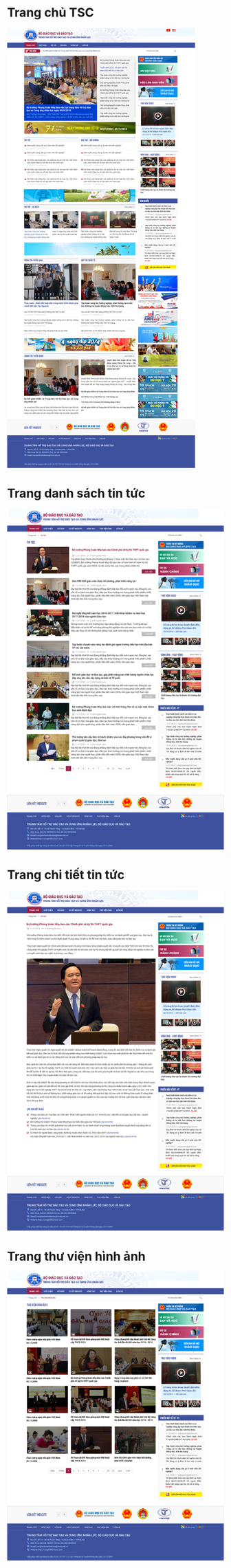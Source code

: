 # Trang chủ TSC

[![N|Solid](imgs/github/home.jpg)](imgs/github/home.jpg)

# Trang danh sách tin tức

[![N|Solid](imgs/github/danhsachtintuc.jpg)](imgs/github/danhsachtintuc.jpg)

# Trang chi tiết tin tức

[![N|Solid](imgs/github/chitiettintuc.jpg)](imgs/github/chitiettintuc.jpg)

# Trang thư viện hình ảnh

[![N|Solid](imgs/github/thuvienhinhanh.jpg)](imgs/github/thuvienhinhanh.jpg)